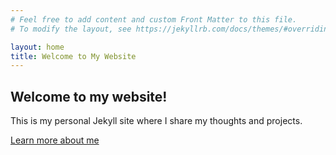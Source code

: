 ```yaml
---
# Feel free to add content and custom Front Matter to this file.
# To modify the layout, see https://jekyllrb.com/docs/themes/#overriding-theme-defaults

layout: home
title: Welcome to My Website
---
```


## Welcome to my website!

This is my personal Jekyll site where I share my thoughts and projects.

[Learn more about me](/about/)
